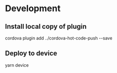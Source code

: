 # Development

## Install local copy of plugin

cordova plugin add ../cordova-hot-code-push --save

## Deploy to device

yarn device
